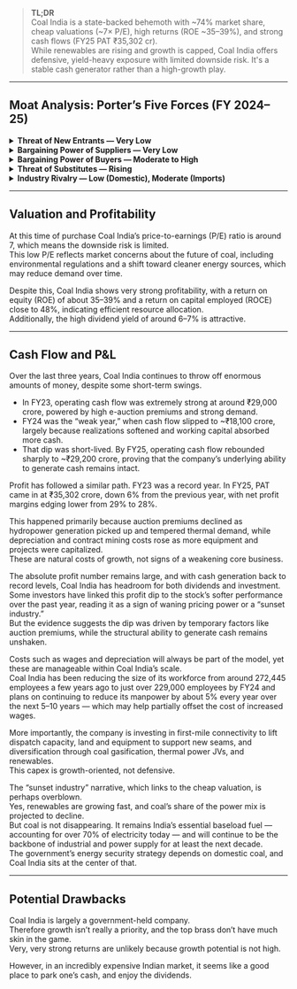 > **TL;DR**  
> Coal India is a state-backed behemoth with ~74% market share, cheap valuations (~7× P/E), high returns (ROE ~35–39%), and strong cash flows (FY25 PAT ₹35,302 cr).  
> While renewables are rising and growth is capped, Coal India offers defensive, yield-heavy exposure with limited downside risk. It's a stable cash generator rather than a high-growth play.

---

## Moat Analysis: Porter’s Five Forces (FY 2024–25)

<details>
  <summary><strong>Threat of New Entrants — Very Low</strong></summary>

CIL produced 74% of India’s coal in FY25.  
Mining remains capital-intensive, tightly regulated, and dependent on state-owned reserves (389 Bt).  
Despite commercial mining auctions, scale and infrastructure needs keep barriers high.
</details>

<details>
  <summary><strong>Bargaining Power of Suppliers — Very Low</strong></summary>

Reserves are owned by the Government of India and allocated to CIL.  
With 310 mines, in-house engineering arms (CMPDIL), and state backing, CIL has limited dependence on external suppliers.  
Wage costs are significant (220,000+ employees), but as state-mandated, they don’t translate into classical supplier power.
</details>

<details>
  <summary><strong>Bargaining Power of Buyers — Moderate to High</strong></summary>

Power sector dominates demand: 661 MT in FY25, of which CIL supplied 616 MT (93% materialisation).  
Non-regulated sectors (steel, cement) sourced 145 MT, with flexibility to switch to imports.  
E-auction premiums fell from 72% to 48% in FY25, reflecting reduced scarcity power.  
Long-term Fuel Supply Agreements (~629 MTPA) give stability, but large buyers (NTPC, state utilities) hold negotiating leverage.
</details>

<details>
  <summary><strong>Threat of Substitutes — Rising</strong></summary>

Coal still fuels 72% of India’s power generation, but policy aims to cut this to 55% by 2030.  
CIL itself is investing in renewables (209 MW installed, 9.5 GW target by 2030).  
Gasification and coal-to-chemicals projects are hedges, but renewables are growing faster than coal demand.
</details>

<details>
  <summary><strong>Industry Rivalry — Low (Domestic), Moderate (Imports)</strong></summary>

Domestically, CIL is unrivalled with ~74% market share.  
Imports provide indirect competition: India relies on imported coking coal (for steel) and high-grade thermal coal for some coastal plants.  
Government push for import substitution strengthens CIL’s position but also exposes it to global price swings.
</details>

---

## Valuation and Profitability

At this time of purchase Coal India’s price-to-earnings (P/E) ratio is around 7, which means the downside risk is limited.  
This low P/E reflects market concerns about the future of coal, including environmental regulations and a shift toward cleaner energy sources, which may reduce demand over time.  

Despite this, Coal India shows very strong profitability, with a return on equity (ROE) of about 35–39% and a return on capital employed (ROCE) close to 48%, indicating efficient resource allocation.  
Additionally, the high dividend yield of around 6–7% is attractive.

---

## Cash Flow and P&L

Over the last three years, Coal India continues to throw off enormous amounts of money, despite some short-term swings.  

- In FY23, operating cash flow was extremely strong at around ₹29,000 crore, powered by high e-auction premiums and strong demand.  
- FY24 was the “weak year,” when cash flow slipped to ~₹18,100 crore, largely because realizations softened and working capital absorbed more cash.  
- That dip was short-lived. By FY25, operating cash flow rebounded sharply to ~₹29,200 crore, proving that the company’s underlying ability to generate cash remains intact.

Profit has followed a similar path. FY23 was a record year. In FY25, PAT came in at ₹35,302 crore, down 6% from the previous year, with net profit margins edging lower from 29% to 28%.  

This happened primarily because auction premiums declined as hydropower generation picked up and tempered thermal demand, while depreciation and contract mining costs rose as more equipment and projects were capitalized.  
These are natural costs of growth, not signs of a weakening core business.  

The absolute profit number remains large, and with cash generation back to record levels, Coal India has headroom for both dividends and investment.  
Some investors have linked this profit dip to the stock’s softer performance over the past year, reading it as a sign of waning pricing power or a “sunset industry.”  
But the evidence suggests the dip was driven by temporary factors like auction premiums, while the structural ability to generate cash remains unshaken.  

Costs such as wages and depreciation will always be part of the model, yet these are manageable within Coal India’s scale.  
Coal India has been reducing the size of its workforce from around 272,445 employees a few years ago to just over 229,000 employees by FY24 and plans on continuing to reduce its manpower by about 5% every year over the next 5–10 years — which may help partially offset the cost of increased wages.  

More importantly, the company is investing in first-mile connectivity to lift dispatch capacity, land and equipment to support new seams, and diversification through coal gasification, thermal power JVs, and renewables.  
This capex is growth-oriented, not defensive.  

The “sunset industry” narrative, which links to the cheap valuation, is perhaps overblown.  
Yes, renewables are growing fast, and coal’s share of the power mix is projected to decline.  
But coal is not disappearing. It remains India’s essential baseload fuel — accounting for over 70% of electricity today — and will continue to be the backbone of industrial and power supply for at least the next decade.  
The government’s energy security strategy depends on domestic coal, and Coal India sits at the center of that.  

---

## Potential Drawbacks

Coal India is largely a government-held company.  
Therefore growth isn’t really a priority, and the top brass don’t have much skin in the game.  
Very, very strong returns are unlikely because growth potential is not high.  

However, in an incredibly expensive Indian market, it seems like a good place to park one’s cash, and enjoy the dividends.
